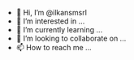 - 👋 Hi, I’m @ilkansmsrl
- 👀 I’m interested in ...
- 🌱 I’m currently learning ...
- 💞️ I’m looking to collaborate on ...
- 📫 How to reach me ...

<!---
ilkansmsrl/ilkansmsrl is a ✨ special ✨ repository because its `README.md` (this file) appears on your GitHub profile.
You can click the Preview link to take a look at your changes.
--->
